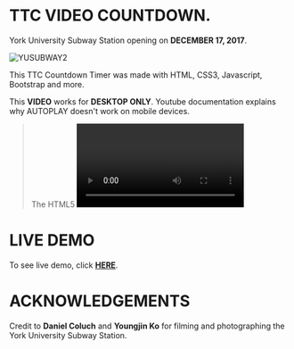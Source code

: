 # TTC VIDEO COUNTDOWN. 

York University Subway Station opening on **DECEMBER 17, 2017**.

![YUSUBWAY2](https://github.com/dvampofo/countdown/blob/master/assets/images/acerooftop.png?raw=true)


This TTC Countdown Timer was made with HTML, CSS3, Javascript, Bootstrap and more. 

This **VIDEO** works for **DESKTOP ONLY**. Youtube documentation explains why AUTOPLAY doesn't work on mobile devices.

> The HTML5 <video> element, in certain mobile browsers (such as Chrome and Safari), only allows playback to take place if it's initiated by a user interaction (such as tapping on the player). Here's an excerpt from Apple's documentation:
> ```"Warning: To prevent unsolicited downloads over cellular networks at the user’s expense, embedded media cannot be played automatically in Safari on iOS — the user always initiates playback."```
> Due to this restriction, functions and parameters such as autoplay, playVideo(), loadVideoById() won't work in all mobile environments.

# LIVE DEMO

To see live demo, click [**HERE**]( https://dvampofo.github.io/countdown/).


# ACKNOWLEDGEMENTS

Credit to **Daniel Coluch** and **Youngjin Ko** for filming and photographing the York University Subway Station.
